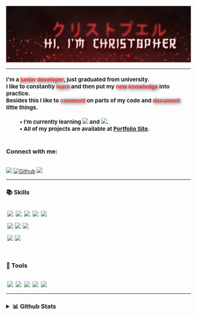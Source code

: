 <img src="assets/images/readme-title.png" alt="Header image" style="max-width: 100%;">
<hr>
<h4>
<p style="font-size:15px;">
I'm a <span style="font-weight:bold; color:#ff3333; text-shadow:2px 2px 10px black;">junior developer</span>, just graduated from university. 
<br>
I like to constantly <span style="font-weight:bold; color:#ff3333; text-shadow:2px 2px 10px black; "> learn </span> and then put my <span style="font-weight:bold; color:#ff3333; text-shadow:2px 2px 10px black; "> new knowledge </span> into practice.
<br>
Besides this I like to <span style="font-weight:bold; color:#ff3333; text-shadow:2px 2px 10px black; ">comment</span> on parts of my code and <span style="font-weight:bold; color:#ff3333; text-shadow:2px 2px 10px black; ">document</span> little things. 
<br>
<br>
&emsp;  &emsp; • I’m currently learning <a href="https://reactjs.org" target="_blank"><img src="https://img.shields.io/badge/React-20232A?style=for-the-badge&logo=react&logoColor=61DAFB" style="max-width:15%;"/></a>
and <a href="https://nodejs.org/" target="_blank"><img src="https://img.shields.io/badge/Node.js-43853D?style=for-the-badge&logo=node.js&logoColor=white" style="max-width:15%"/></a>.
<br>
&emsp;  &emsp; • All of my projects are available at <span style="font-weight:bold;"><a href="https://chriz96.github.io/Christopher-Portfolio/" target="_blank">Portfolio Site</a></span>.
<br><br>
<h3>Connect with me:</h3>
<br>
<a href="mailto:christopher.acuna96@gmail.com?subject=[Github]%20Contact" target="_blank"><img src="https://img.shields.io/badge/e‑mail-D14836.svg?style=for-the-badge&amp;logo=GMail&amp;logoColor=white" style="max-width: 100%;"></a>
<a href="https://github.com/Chriz96" target="_blank"><img src="https://img.shields.io/badge/-Github-181717?style=for-the-badge&amp;logo=Github&amp;logoColor=white" alt="Github" style="max-width: 100%;"></a>
<a href="https://linkedin.com/in/christopheracuña" target="blank"><img src="https://img.shields.io/badge/linkedin-0077B5.svg?style=for-the-badge&amp;logo=linkedin&amp;logoColor=white" style="max-width: 100%;"></a>
<hr>

</p>
</h4>

<h3>📚 Skills</h3>
<br>
<a href="https://html.com" target="_blank"><img src="https://img.shields.io/badge/HTML-239120?style=for-the-badge&logo=html5&logoColor=white" style="max-width: 100%; margin-left:3px;"/></a>
<a href="https://www.w3schools.com/css/" target="_blank"><img src="https://img.shields.io/badge/CSS3-1572B6?style=for-the-badge&logo=css3&logoColor=white" style="max-width: 100%; margin-left:3px;"/></a>
<a href="https://developer.mozilla.org/en-US/docs/Web/JavaScript" target="_blank"><img src="https://img.shields.io/badge/JavaScript-F7DF1E?style=for-the-badge&logo=javascript&logoColor=black" style="max-width: 100%; margin-left:3px;"/></a>
<a href="https://vuejs.org/" target="_blank"><img src="https://img.shields.io/badge/Vue.js-35495E?style=for-the-badge&logo=vue.js&logoColor=4FC08D" style="max-width: 100%; margin-left:3px;"/></a>
<a href="https://getbootstrap.com"target="_blank"><img src="https://img.shields.io/badge/Bootstrap-563D7C?style=for-the-badge&logo=bootstrap&logoColor=white" style="max-width: 100%; margin-left:3px;"/></a>

<a href="https://www.php.net" target="_blank"><img src="https://img.shields.io/badge/PHP-777BB4?style=for-the-badge&logo=php&logoColor=white" style="max-width: 100%; margin-left:3px;"/></a>
<a href="https://laravel.com/" target="_blank"><img src="https://img.shields.io/badge/Laravel-FF2D20?style=for-the-badge&logo=laravel&logoColor=white" style="max-width: 100%; margin-left:1px;"/></a>
<a href="https://www.java.com" target="_blank"><img src="https://img.shields.io/badge/Java-ED8B00?style=for-the-badge&logo=java&logoColor=white" style="max-width: 100%; margin-left:1px;"/></a>

<a href="https://firebase.google.com" target="_blank"><img src="https://img.shields.io/badge/firebase-%23039BE5.svg?style=for-the-badge&logo=firebase" style="max-width: 100%; margin-left:3px;"/></a>
<a href="https://www.mysql.com" target="_blank"><img src="https://img.shields.io/badge/MySQL-00000F?style=for-the-badge&logo=mysql&logoColor=white" style="max-width: 100%; margin-left:1px;"/></a>

<br>
<h3>🧰 Tools </h3>
<br>
<a href="https://git-scm.com" target="_blank"><img src="https://img.shields.io/badge/git-%23F05033.svg?style=for-the-badge&logo=git&logoColor=white" style="max-width: 100%; margin-left:3px;"/></a>
<a href="https://www.npmjs.com" target="_blank"><img src="https://img.shields.io/badge/NPM-%23000000.svg?style=for-the-badge&logo=npm&logoColor=white" style="max-width: 100%; margin-left:3px;"/></a>
<a href="https://www.adobe.com/products/xd.html" target="_blank"><img src="https://img.shields.io/badge/Adobe%20XD-470137?style=for-the-badge&logo=Adobe%20XD&logoColor=#FF61F6" style="max-width: 100%; margin-left:3px;"/></a>
<a href="https://www.trello.com" target="_blank"><img src="https://img.shields.io/badge/Trello-%23026AA7.svg?style=for-the-badge&logo=Trello&logoColor=white" style="max-width: 100%; margin-left:3px;"/></a>
<a href="https://code.visualstudio.com" target="_blank"><img src="https://img.shields.io/badge/Visual%20Studio%20Code-0078d7.svg?style=for-the-badge&logo=visual-studio-code&logoColor=white" style="max-width: 100%; margin-left:3px;"/></a>
</details>
<hr>

<h3><details>
<summary>
📊 Github Stats
</summary>
<br>

![Christopher GitHub stats](https://github-readme-stats.vercel.app/api?username=chriz96&show_icons=true&icon_color=FF1919&title_color=FF1919&bg_color=#00FFFFFF&hide_border=false&border_color=#000000)

[![Top Langs](https://github-readme-stats.vercel.app/api/top-langs/?username=chriz96&layout=compact&title_color=FF1919&hide_border=false&bg_color=#00FFFFFF&border_color=#000000)](https://github.com/chriz96/github-readme-stats)

</details></h3>
